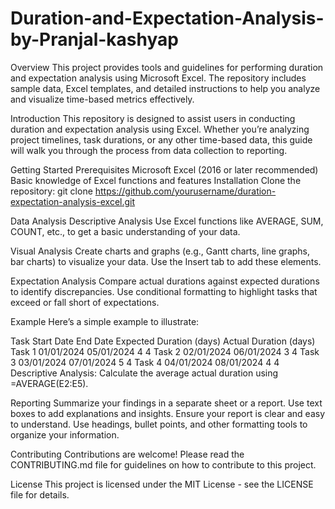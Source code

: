 # Duration-and-Expectation-Analysis-by-Pranjal-kashyap

Overview
This project provides tools and guidelines for performing duration and expectation analysis using Microsoft Excel. The repository includes sample data, 
Excel templates, and detailed instructions to help you analyze and visualize time-based metrics effectively.

Introduction
This repository is designed to assist users in conducting duration and expectation analysis using Excel. Whether you’re analyzing project timelines,
task durations, or any other time-based data, this guide will walk you through the process from data collection to reporting.

Getting Started
Prerequisites
Microsoft Excel (2016 or later recommended)
Basic knowledge of Excel functions and features
Installation
Clone the repository:
git clone https://github.com/yourusername/duration-expectation-analysis-excel.git

Data Analysis
Descriptive Analysis
Use Excel functions like AVERAGE, SUM, COUNT, etc., to get a basic understanding of your data.

Visual Analysis
Create charts and graphs (e.g., Gantt charts, line graphs, bar charts) to visualize your data. Use the Insert tab to add these elements.

Expectation Analysis
Compare actual durations against expected durations to identify discrepancies. Use conditional formatting to highlight tasks
that exceed or fall short of expectations.

Example
Here’s a simple example to illustrate:

Task	Start Date	End Date	Expected Duration (days)	Actual Duration (days)
Task 1	01/01/2024	05/01/2024	4	4
Task 2	02/01/2024	06/01/2024	3	4
Task 3	03/01/2024	07/01/2024	5	4
Task 4	04/01/2024	08/01/2024	4	4
Descriptive Analysis: Calculate the average actual duration using =AVERAGE(E2:E5).

Reporting
Summarize your findings in a separate sheet or a report. Use text boxes to add explanations and insights. Ensure your report is clear and easy to understand. 
Use headings, bullet points, and other formatting tools to organize your information.

Contributing
Contributions are welcome! Please read the CONTRIBUTING.md file for guidelines on how to contribute to this project.

License
This project is licensed under the MIT License - see the LICENSE file for details.
